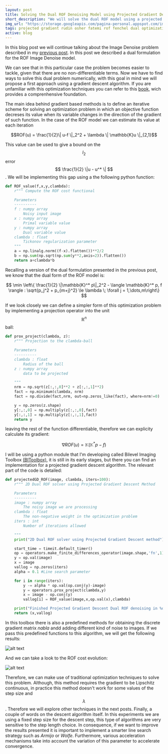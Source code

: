 ```yaml
---
layout: post
title: Solving the Dual ROF Denoising Model using Projected Gradient Descent
short_description: "We will solve the dual ROF model using a projected gradient descent algorithm using python, numpy and scipy"
img_url: "https://storage.googleapis.com/pagina-personal.appspot.com/img_blog/dual_rof_denoising/gradient_descent_dual_rof.png"
tags: projected gradient rudin osher fatemi rof fenchel dual optimization python numpy scipy coitoolbox
active: blog
---
```

In this blog post we will continue talking about the Image Denoise problem described in my [previous post](https://david.villacis.net/blog/2017/02/01/rof-denoising-dual-formulation/). In this post we described a dual formulation for the ROF Image Denoise model.

We can see that in this particular case the problem becomes easier to tackle, given that there are no non-differentiable terms. Now we have to find ways to solve this dual problem numerically, with this goal in mind we will propose a first approach using a gradient descent algorithm. If you are unfamiliar with this optimization techniques you can refer to this [book](https://link.springer.com/book/10.1007%2Fb106451), wich provides a comprenhensive foundation.

The main idea behind gradient based methods is to define an iterative scheme for solving an optimization problem in which an objective function decreses its value when its variable changes in the direction of the gradient of such function. In the case of the ROF model we can estimate its value at each iteration

$$ROF(u) = \frac{1}{2}\| u-f \|_2^2 + \lambda \| \mathbb{K}u \|_{2,1}$$

This value can be used to give a bound on the $$l_2$$ error $$ \frac{1}{2} \|u - u^* \| $$. We will be implementing this gap using a the following python function:

```python
def ROF_value(f,x,y,clambda):
    r""" Compute the ROF cost functional

    Parameters
    ----------
    f : numpy array
        Noisy input image
    x : numpy array
        Primal variable value
    y : numpy array
        Dual variable value
    clambda : float
        Tickonov regularization parameter
    """
    a = np.linalg.norm((f-x).flatten())**2/2
    b = np.sum(np.sqrt(np.sum(y**2,axis=2)).flatten())
    return a+clambda*b
```

Recalling a version of the dual formulation presented in the previous post, we know that the dual form of the ROF model is:

$$
\min \left\{ \frac{1}{2} \|\mathbb{K}^* p\|_2^2 - \langle \mathbb{K}^* p, f \rangle : \sqrt{p_j^2 + p_{m+j}^2} \le \lambda \; \forall j = 1,\dots,m\right\}
$$

If we look closely we can define a simpler form of this optimization problem by implementing a projection operator into the unit $$\mathbb{R}^n$$ ball:

```python
def prox_project(clambda, z):
    r""" Projection to the clambda-ball

    Parameters
    ----------
    clambda : float
        Radius of the ball
    z : numpy array
        data to be projected

    """
    nrm = np.sqrt(z[:,:,0]**2 + z[:,:,1]**2)
    fact = np.minimum(clambda, nrm)
    fact = np.divide(fact,nrm, out=np.zeros_like(fact), where=nrm!=0)

    y = np.zeros(z.shape)
    y[:,:,0] = np.multiply(z[:,:,0],fact)
    y[:,:,1] = np.multiply(z[:,:,1],fact)
    return y
```

leaving the rest of the function differentiable, therefore we can explicity calculate its gradient:

$$\nabla ROF(u) = \mathbb{K}(\mathbb{K}^* p - f)$$

I will be using a python module that I'm developing called Bilevel Imaging Toolbox [(BIToolbox)](https://github.com/dvillacis/BilevelImagingToolbox), it is still in its early stages, but there you can find an implementation for a projected gradient descent algorithm. The relevant part of the code is detailed:

```python
def projectedGD_ROF(image, clambda, iters=100):
    r""" 2D Dual ROF solver using Projected Gradient Descent Method

    Parameters
    ----------
    image : numpy array
        The noisy image we are processing
    clambda : float
        The non-negative weight in the optimization problem
    iters : int
        Number of iterations allowed

    """
    print("2D Dual ROF solver using Projected Gradient Descent method")

    start_time = timeit.default_timer()
    op = operators.make_finite_differences_operator(image.shape,'fn',1)
    y = op.val(image)
    x = image
    vallog = np.zeros(iters)
    alpha = 0.1 #Line search parameter

    for i in range(iters):
        y -= alpha * op.val(op.conj(y)-image)
        y = operators.prox_project(clambda,y)
        x = image - op.conj(y)
        vallog[i] = ROF_value(image,x,op.val(x),clambda)

    print("Finished Projected Gradient Descent Dual ROF denoising in %d iterations and %f sec"%(iters,timeit.default_timer()-start_time))
    return (x,vallog)
```

In this toolbox there is also a predefined methods for obtaining the discrete gradient matrix *nabla* andd adding different kind of noise to images. If we pass this predefined functions to this algorithm, we will get the following results:

![alt text](https://storage.googleapis.com/pagina-personal.appspot.com/img_blog/dual_rof_denoising/gradient_descent_dual_rof.png "ROF Denoised Lena")

And we can take a look to the ROF cost evolution:

![alt text](https://storage.googleapis.com/pagina-personal.appspot.com/img_blog/dual_rof_denoising/ROF_cost_evolution_PGD.png "ROF Cost Evolution")


Therefore, we can make use of traditional optimization techniques to solve this problem. Although, this method requires the gradient to be Lipschitz continuous, in practice this method doesn't work for some values of the step size and $$ \lambda$$. Therefore we will explore other techniques in the next posts. Finally, a couple of words on the descent algorithm itself. In this experiments we are using a fixed step size for the descent step, this type of algorithms are very sensitive to the step length choice. In consequence, if we want to improve the results presented it is important to implement a smarter line search strategy such as *Armijo* or *Wolfe*. Furthermore, various acceleration mechanisms take into account the variation of this parameter to accelerate convergence.
